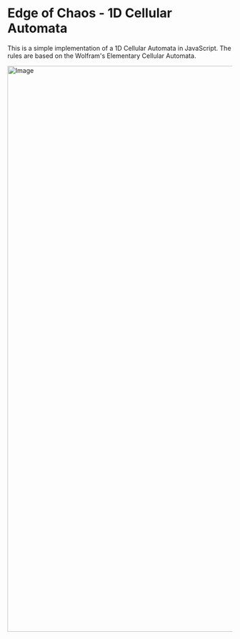# Edge of Chaos - 1D Cellular Automata

This is a simple implementation of a 1D Cellular Automata in JavaScript. The rules are based on the Wolfram's Elementary Cellular Automata.

<img width="1267" alt="Image" src="https://github.com/user-attachments/assets/3a75b1e4-81ed-450f-9c7d-431e4cc0087a" />
